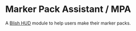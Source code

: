 # Marker Pack Assistant / MPA

A [Blish HUD](https://github.com/blish-hud/Blish-HUD) module to help users make their marker packs.
